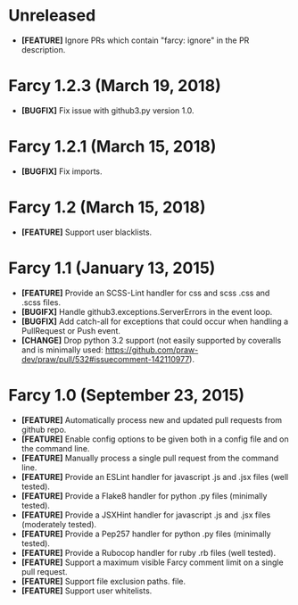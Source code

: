 # Unreleased
* __[FEATURE]__ Ignore PRs which contain "farcy: ignore" in the PR description.

# Farcy 1.2.3 (March 19, 2018)
* __[BUGFIX]__ Fix issue with github3.py version 1.0.


# Farcy 1.2.1 (March 15, 2018)
* __[BUGFIX]__ Fix imports.


# Farcy 1.2 (March 15, 2018)
* __[FEATURE]__ Support user blacklists.

# Farcy 1.1 (January 13, 2015)
* __[FEATURE]__ Provide an SCSS-Lint handler for css and scss .css and .scss files.
* __[BUGIFX]__ Handle github3.exceptions.ServerErrors in the event loop.
* __[BUGFIX]__ Add catch-all for exceptions that could occur when handling a
  PullRequest or Push event.
* __[CHANGE]__ Drop python 3.2 support (not easily supported by coveralls and
  is minimally used:
  https://github.com/praw-dev/praw/pull/532#issuecomment-142110977).

# Farcy 1.0 (September 23, 2015)

* __[FEATURE]__ Automatically process new and updated pull requests from github
  repo.
* __[FEATURE]__ Enable config options to be given both in a config file and on
  the command line.
* __[FEATURE]__ Manually process a single pull request from the command line.
* __[FEATURE]__ Provide an ESLint handler for javascript .js and .jsx files
  (well tested).
* __[FEATURE]__ Provide a Flake8 handler for python .py files (minimally
  tested).
* __[FEATURE]__ Provide a JSXHint handler for javascript .js and .jsx files
  (moderately tested).
* __[FEATURE]__ Provide a Pep257 handler for python .py files (minimally
  tested).
* __[FEATURE]__ Provide a Rubocop handler for ruby .rb files (well tested).
* __[FEATURE]__ Support a maximum visible Farcy comment limit on a single pull
request.
* __[FEATURE]__ Support file exclusion paths.
  file.
* __[FEATURE]__ Support user whitelists.
